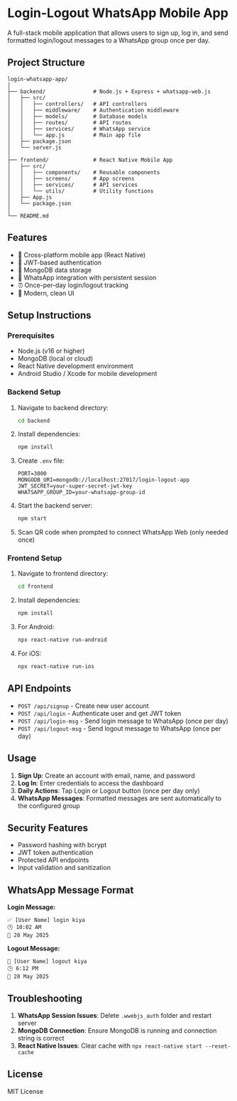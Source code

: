 # Login-Logout WhatsApp Mobile App

A full-stack mobile application that allows users to sign up, log in, and send formatted login/logout messages to a WhatsApp group once per day.

## Project Structure

```
login-whatsapp-app/
│
├── backend/               # Node.js + Express + whatsapp-web.js
│   ├── src/
│   │   ├── controllers/   # API controllers
│   │   ├── middleware/    # Authentication middleware
│   │   ├── models/        # Database models
│   │   ├── routes/        # API routes
│   │   ├── services/      # WhatsApp service
│   │   └── app.js         # Main app file
│   ├── package.json
│   └── server.js
│
├── frontend/              # React Native Mobile App
│   ├── src/
│   │   ├── components/    # Reusable components
│   │   ├── screens/       # App screens
│   │   ├── services/      # API services
│   │   └── utils/         # Utility functions
│   ├── App.js
│   └── package.json
│
└── README.md
```

## Features

- 📱 Cross-platform mobile app (React Native)
- 🔐 JWT-based authentication
- 💾 MongoDB data storage
- 💬 WhatsApp integration with persistent session
- ⏰ Once-per-day login/logout tracking
- 🎨 Modern, clean UI

## Setup Instructions

### Prerequisites

- Node.js (v16 or higher)
- MongoDB (local or cloud)
- React Native development environment
- Android Studio / Xcode for mobile development

### Backend Setup

1. Navigate to backend directory:

   ```bash
   cd backend
   ```

2. Install dependencies:

   ```bash
   npm install
   ```

3. Create `.env` file:

   ```
   PORT=3000
   MONGODB_URI=mongodb://localhost:27017/login-logout-app
   JWT_SECRET=your-super-secret-jwt-key
   WHATSAPP_GROUP_ID=your-whatsapp-group-id
   ```

4. Start the backend server:

   ```bash
   npm start
   ```

5. Scan QR code when prompted to connect WhatsApp Web (only needed once)

### Frontend Setup

1. Navigate to frontend directory:

   ```bash
   cd frontend
   ```

2. Install dependencies:

   ```bash
   npm install
   ```

3. For Android:

   ```bash
   npx react-native run-android
   ```

4. For iOS:
   ```bash
   npx react-native run-ios
   ```

## API Endpoints

- `POST /api/signup` - Create new user account
- `POST /api/login` - Authenticate user and get JWT token
- `POST /api/login-msg` - Send login message to WhatsApp (once per day)
- `POST /api/logout-msg` - Send logout message to WhatsApp (once per day)

## Usage

1. **Sign Up**: Create an account with email, name, and password
2. **Log In**: Enter credentials to access the dashboard
3. **Daily Actions**: Tap Login or Logout button (once per day only)
4. **WhatsApp Messages**: Formatted messages are sent automatically to the configured group

## Security Features

- Password hashing with bcrypt
- JWT token authentication
- Protected API endpoints
- Input validation and sanitization

## WhatsApp Message Format

**Login Message:**

```
✅ [User Name] login kiya
🕒 10:02 AM
📅 28 May 2025
```

**Logout Message:**

```
🚫 [User Name] logout kiya
🕒 6:12 PM
📅 28 May 2025
```

## Troubleshooting

1. **WhatsApp Session Issues**: Delete `.wwebjs_auth` folder and restart server
2. **MongoDB Connection**: Ensure MongoDB is running and connection string is correct
3. **React Native Issues**: Clear cache with `npx react-native start --reset-cache`

## License

MIT License
